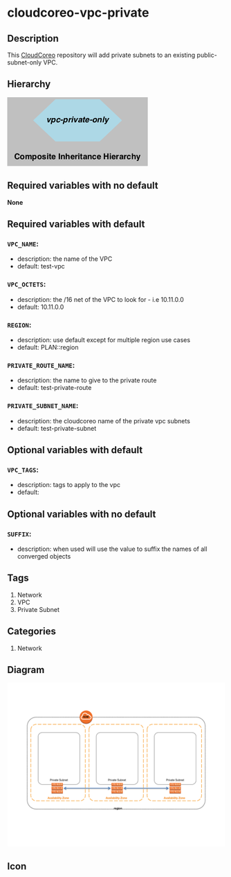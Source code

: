 cloudcoreo-vpc-private
======================


## Description
This [CloudCoreo](http://www.cloudcoreo.com) repository will add private subnets to an existing public-subnet-only VPC.


## Hierarchy
![composite inheritance hierarchy](https://raw.githubusercontent.com/CloudCoreo/vpc-private-only/master/images/hierarchy.png "composite inheritance hierarchy")



## Required variables with no default

**None**


## Required variables with default

### `VPC_NAME`:
  * description: the name of the VPC
  * default: test-vpc


### `VPC_OCTETS`:
  * description: the /16 net of the VPC to look for - i.e 10.11.0.0
  * default: 10.11.0.0


### `REGION`:
  * description: use default except for multiple region use cases
  * default: PLAN::region

### `PRIVATE_ROUTE_NAME`:
  * description: the name to give to the private route
  * default: test-private-route


### `PRIVATE_SUBNET_NAME`:
  * description: the cloudcoreo name of the private vpc subnets
  * default: test-private-subnet



## Optional variables with default

### `VPC_TAGS`:
  * description: tags to apply to the vpc
  * default: 


## Optional variables with no default

### `SUFFIX`:
  * description: when used will use the value to suffix the names of all converged objects

## Tags
1. Network
1. VPC
1. Private Subnet

## Categories
1. Network



## Diagram
![diagram](https://raw.githubusercontent.com/CloudCoreo/vpc-private-only/master/images/diagram.png "Private VPC across 3 subnets")


## Icon


